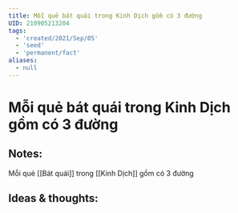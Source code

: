 ```yaml
---
title: Mỗi quẻ bát quái trong Kinh Dịch gồm có 3 đường
UID: 210905213204
tags:
  - 'created/2021/Sep/05'
  - 'seed'
  - 'permanent/fact'
aliases:
  - null
---
```

# Mỗi quẻ bát quái trong Kinh Dịch gồm có 3 đường

## Notes:
Mỗi quẻ [[Bát quái]] trong [[Kinh Dịch]] gồm có 3 đường

## Ideas & thoughts:
